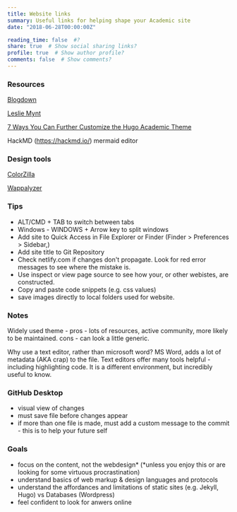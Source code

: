```yaml
---
title: Website links
summary: Useful links for helping shape your Academic site
date: "2018-06-28T00:00:00Z"

reading_time: false  #?
share: true  # Show social sharing links?
profile: true  # Show author profile?
comments: false  # Show comments?
---
```

### Resources
[Blogdown](https://evamaerey.github.io/what_how_guides/academic_website_w_blogdown)

[Leslie Mynt](https://lmyint.github.io/post/hugo-academic-tips/#full-content-rss)

[7 Ways You Can Further Customize the Hugo Academic Theme](https://isabella-b.com/blog/hugo-academic-customization/)

[](https://www.xaprb.com/blog/how-to-style-images-with-markdown/)
HackMD (https://hackmd.io/)
mermaid editor 
### Design tools

[ColorZilla](https://chrome.google.com/webstore/detail/colorzilla/bhlhnicpbhignbdhedgjhgdocnmhomnp?hl=en)

[Wappalyzer](https://www.wappalyzer.com/)


### Tips
- ALT/CMD + TAB to switch between tabs
- Windows - WINDOWS + Arrow key to split windows
- Add site to Quick Access in File Explorer or Finder (Finder > Preferences > Sidebar,)
- Add site title to Git Repository
- Check netlify.com if changes don't propagate. Look for red error messages to see where the mistake is.
- Use inspect or view page source to see how your, or other webistes, are constructed. 
- Copy and paste code snippets  (e.g. css values)
- save images directly to local folders used for website. 

### Notes

Widely used theme - pros - lots of resources, active community, more likely to be maintained. cons - can look a little generic.

Why use a text editor, rather than microsoft word? MS Word, adds a lot of metadata (AKA crap) to the file. Text editors offer many tools helpful - including highlighting code. It is a different environment, but incredibly useful to know.

### GitHub Desktop
- visual view of changes
- must save file before changes appear
- if more than one file is made, must add a custom message to the commit - this is to help your future self

### Goals
- focus on the content, not the webdesign* (*unless you enjoy this or are looking for some virtuous procrastination)
- understand basics of web markup & design languages and protocols
- understand the affordances and limitations of static sites (e.g. Jekyll, Hugo) vs Databases (Wordpress)
- feel confident to look for anwers online
